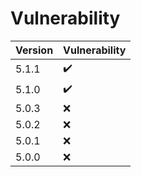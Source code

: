 # Vulnerability

|Version|Vulnerability|
|-|-|
|5.1.1|:heavy_check_mark:|
|5.1.0|:heavy_check_mark:|
|5.0.3|:x:|
|5.0.2|:x:|
|5.0.1|:x:|
|5.0.0|:x:|
